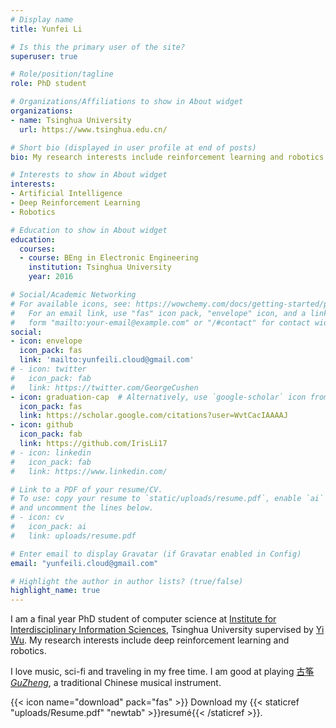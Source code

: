```yaml
---
# Display name
title: Yunfei Li

# Is this the primary user of the site?
superuser: true

# Role/position/tagline
role: PhD student

# Organizations/Affiliations to show in About widget
organizations:
- name: Tsinghua University
  url: https://www.tsinghua.edu.cn/

# Short bio (displayed in user profile at end of posts)
bio: My research interests include reinforcement learning and robotics.

# Interests to show in About widget
interests:
- Artificial Intelligence
- Deep Reinforcement Learning
- Robotics

# Education to show in About widget
education:
  courses:
  - course: BEng in Electronic Engineering
    institution: Tsinghua University
    year: 2016

# Social/Academic Networking
# For available icons, see: https://wowchemy.com/docs/getting-started/page-builder/#icons
#   For an email link, use "fas" icon pack, "envelope" icon, and a link in the
#   form "mailto:your-email@example.com" or "/#contact" for contact widget.
social:
- icon: envelope
  icon_pack: fas
  link: 'mailto:yunfeili.cloud@gmail.com'
# - icon: twitter
#   icon_pack: fab
#   link: https://twitter.com/GeorgeCushen
- icon: graduation-cap  # Alternatively, use `google-scholar` icon from `ai` icon pack
  icon_pack: fas
  link: https://scholar.google.com/citations?user=WvtCacIAAAAJ
- icon: github
  icon_pack: fab
  link: https://github.com/IrisLi17
# - icon: linkedin
#   icon_pack: fab
#   link: https://www.linkedin.com/

# Link to a PDF of your resume/CV.
# To use: copy your resume to `static/uploads/resume.pdf`, enable `ai` icons in `params.toml`, 
# and uncomment the lines below.
# - icon: cv
#   icon_pack: ai
#   link: uploads/resume.pdf

# Enter email to display Gravatar (if Gravatar enabled in Config)
email: "yunfeili.cloud@gmail.com"

# Highlight the author in author lists? (true/false)
highlight_name: true
---
```


I am a final year PhD student of computer science at [Institute for Interdisciplinary Information Sciences](https://iiis.tsinghua.edu.cn/), Tsinghua University supervised by [Yi Wu](https://jxwuyi.weebly.com/). My research interests include deep reinforcement learning and robotics. 

I love music, sci-fi and traveling in my free time. I am good at playing [古筝*GuZheng*](https://en.wikipedia.org/wiki/Guzheng), a traditional Chinese musical instrument. 

{{< icon name="download" pack="fas" >}} Download my {{< staticref "uploads/Resume.pdf" "newtab" >}}resumé{{< /staticref >}}.
